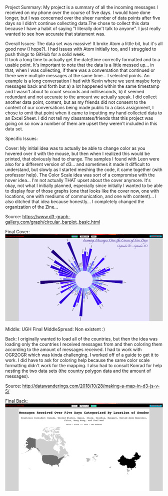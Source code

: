 
Project Summary:
My project is a summary of all the incoming messages I received on my phone over the course of five days. I would have done longer, but I was concerned over the sheer number of data points after five days so I didn't continue collecting data.The chose to collect this data because I have a habit of saying "I literally don't talk to anyone". I just really wanted to see how accurate that statement was.

Overall Issues:
The data set was massive! It broke Atom a little bit, but it's all good now (I hope?).
I had issues with Atom initially too, and I struggled to push things to GitHub for a solid week.  
It took a long time to actually get the date/time correctly formatted and to a usable point.
It's important to note that the data is a little messed up... in that, when I was collecting, if there was a conversation that continued or there were multiple messages at the same time... I selected points. An example is a long conversation I had with Kevin where we sent maybe forty messages back and forth but a) a lot happened within the same timestamp and I wasn't about to count seconds and milliseconds, b) it seemed redundant and not accurate to the amount we actually speak.
I did collect another data point, content, but as my friends did not consent to the content of our conversations being made public to a class assignment, I chose to omit that point when it came to inputting my hand collected data to an Excel Sheet.
I did not tell my classmates/friends that this project was going on so now a number of them are upset they weren't included in this data set.

Specific Issues:

Cover:
My initial idea was to actually be able to change color as you hovered over it with the mouse, but then when I realized this would be printed, that obviously had to change.
The samples I found with Leon were also for a different version of d3... and sometimes it made it difficult to understand, but slowly as I started meshing the code, it came together (with professor help).
The Color Scale idea was sort of a compromise with the hover idea... I'm not actually THAT upset about the cover anymore. It's okay, not what I initially planned, especially since initially I wanted to be able to display four of those graphs (one that looks like the cover now, one with locations, one with mediums of communication, and one with content)... I also ditched that idea because honestly... I completely changed the organization of the Zine...

Source: https://www.d3-graph-gallery.com/graph/circular_barplot_basic.html

Final Cover:
![image](https://github.com/esztvi/my-cdv-fall19/blob/master/my-work/screenshots-zine/cover.png)

Middle:
UGH
Final MiddleSpread:
Non existent :)

Back:
I originally wanted to load all of the countries, but then the idea was loading only the countries I received messages from and then coloring them according to the amount of messages received.
I had to work with OGR2OGR which was kinda challenging. I worked off of a guide to get it to work.
I did have to ask for coloring help because the same color scale formatting didn't work for the mapping.
I also had to consult Konrad for help nesting the two data sets (the country polygon data and the amount of messages).

Source: http://datawanderings.com/2018/10/28/making-a-map-in-d3-js-v-5/

Final Back:
![image](https://github.com/esztvi/my-cdv-fall19/blob/master/my-work/screenshots-zine/back.png)
